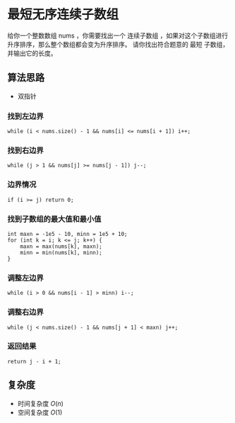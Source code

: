# 最短无序连续子数组
给你一个整数数组 nums ，你需要找出一个 连续子数组 ，如果对这个子数组进行升序排序，那么整个数组都会变为升序排序。
请你找出符合题意的 最短 子数组，并输出它的长度。
## 算法思路
- 双指针
### 找到左边界
```
while (i < nums.size() - 1 && nums[i] <= nums[i + 1]) i++;
```
### 找到右边界
```
while (j > 1 && nums[j] >= nums[j - 1]) j--;
```
### 边界情况
```
if (i >= j) return 0;
```
### 找到子数组的最大值和最小值
```
int maxn = -1e5 - 10, minn = 1e5 + 10;  
for (int k = i; k <= j; k++) {  
    maxn = max(nums[k], maxn);  
    minn = min(nums[k], minn);  
}
```
### 调整左边界
```
while (i > 0 && nums[i - 1] > minn) i--;
```
### 调整右边界
```
while (j < nums.size() - 1 && nums[j + 1] < maxn) j++;
```
### 返回结果
```
return j - i + 1;
```
## 复杂度
- 时间复杂度 $O(n)$
- 空间复杂度 $O(1)$
